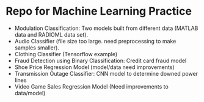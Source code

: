 # Repo for Machine Learning Practice

* Modulation Classification: Two models built from different data (MATLAB data and RADIOML data set).
* Audio Classifier (file size too large. need preprocessing to make samples smaller).
* Clothing Classifier (Tensorflow example)
* Fraud Detection using Binary Classification: Credit card fraud model
* Shoe Price Regression Model (model/data need improvements)
* Transmission Outage Classifier: CNN model to determine downed power lines
* Video Game Sales Regression Model (Need improvements to data/model)
